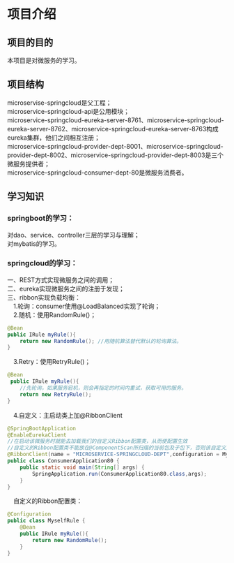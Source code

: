 # 项目介绍
## 项目的目的
本项目是对微服务的学习。
## 项目结构
microservise-springcloud是父工程；  
microservice-springcloud-api是公用模块；  
microservice-springcloud-eureka-server-8761、microservice-springcloud-eureka-server-8762、microservice-springcloud-eureka-server-8763构成
eureka集群，他们之间相互注册；  
microservice-springcloud-provider-dept-8001、microservice-springcloud-provider-dept-8002、microservice-springcloud-provider-dept-8003是三个微服务提供者；  
microservice-springcloud-consumer-dept-80是微服务消费者。
## 学习知识
### springboot的学习：
对dao、service、controller三层的学习与理解；  
对mybatis的学习。 
### springcloud的学习：
一、REST方式实现微服务之间的调用；  
二、eureka实现微服务之间的注册于发现；  
三、ribbon实现负载均衡：   
&emsp;1.轮询：consumer使用@LoadBalanced实现了轮询；    
&emsp;2.随机：使用RandomRule()；   
```java
@Bean    
public IRule myRule(){   
    return new RandomRule(); //用随机算法替代默认的轮询算法。  
}
```
&emsp;3.Retry：使用RetryRule()；
```java
@Bean
 public IRule myRule(){
    //先轮询，如果服务宕机，则会再指定的时间内重试，获取可用的服务。
    return new RetryRule();
}
```
&emsp;4.自定义：主启动类上加@RibbonClient
```java
@SpringBootApplication
@EnableEurekaClient
//在启动该微服务时就能去加载我们的自定义Ribbon配置类，从而使配置生效
//自定义的Ribbon配置类不能放在@ComponentScan所扫描的当前包及子包下，否则该自定义类就会被所有的Ribbon客户端所共享。
@RibbonClient(name = "MICROSERVICE-SPRINGCLOUD-DEPT",configuration = MyselfRule.class)
public class ConsumerApplication80 {
    public static void main(String[] args) {
        SpringApplication.run(ConsumerApplication80.class,args);
    }
}
```
&emsp;自定义的Ribbon配置类：
```java
@Configuration
public class MyselfRule {
    @Bean
    public IRule myRule(){
        return new RandomRule();
    }
}
```

